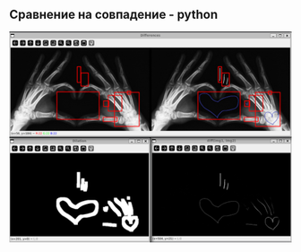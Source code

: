 ## Сравнение на совпадение - python

![Logo](https://github.com/js-easy-school/---python---/blob/main/for_README.png?raw=true)
